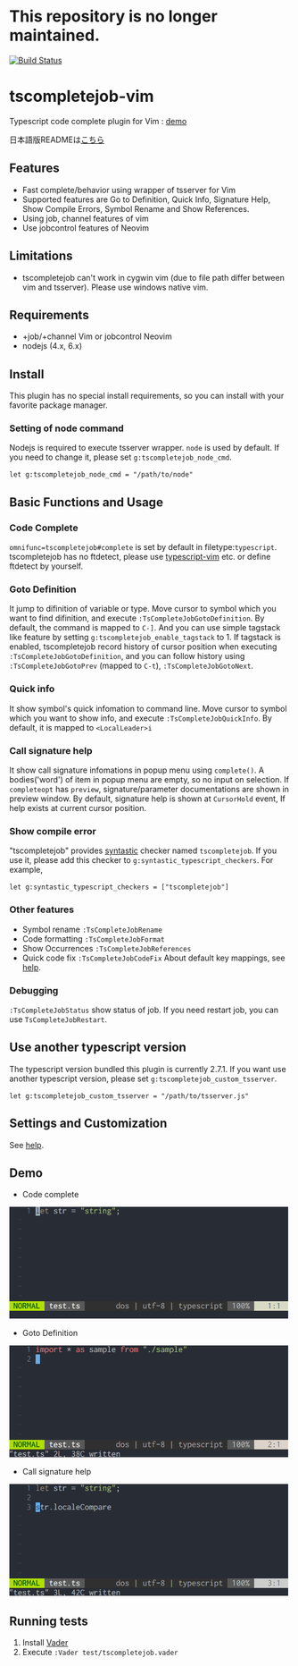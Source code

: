 This repository is no longer maintained.
============================

[![Build Status](https://travis-ci.org/runoshun/tscompletejob.svg?branch=master)](https://travis-ci.org/runoshun/tscompletejob)

tscompletejob-vim
============================
Typescript code complete plugin for Vim : [demo](#demo)

日本語版READMEは[こちら](README-jp.md)

Features
-----------------------------------------------------------------------
- Fast complete/behavior using wrapper of tsserver for Vim
- Supported features are Go to Definition, Quick Info, Signature Help,
  Show Compile Errors, Symbol Rename and Show References.
- Using job, channel features of vim
- Use jobcontrol features of Neovim

Limitations
-----------------------------------------------------------------------
- tscompletejob can't work in cygwin vim (due to file path differ between vim and tsserver). Please use windows native vim.

Requirements
-----------------------------------------------------------------------
- +job/+channel Vim or jobcontrol Neovim
- nodejs (4.x, 6.x)

Install
-----------------------------------------------------------------------
This plugin has no special install requirements, so you can install with
your favorite package manager.

### Setting of node command
Nodejs is required to execute tsserver wrapper. `node` is used by default.
If you need to change it, please set `g:tscompletejob_node_cmd`.
```vim
let g:tscompletejob_node_cmd = "/path/to/node"
```

Basic Functions and Usage
-----------------------------------------------------------------------
### Code Complete
`omnifunc=tscompletejob#complete` is set by default in filetype:`typescript`.
tscompletejob has no ftdetect, please use [typescript-vim](https://github.com/leafgarland/typescript-vim)
etc. or define ftdetect by yourself.


### Goto Definition
It jump to difinition of variable or type.
Move cursor to symbol which you want to find difinition, and execute `:TsCompleteJobGotoDefinition`. By default, the command is mapped to `C-]`.
And you can use simple tagstack like feature by setting `g:tscompletejob_enable_tagstack` to 1. If tagstack is enabled, tscompletejob record history of cursor position when executing `:TsCompleteJobGotoDefinition`, and you can follow history using `:TsCompleteJobGotoPrev` (mapped to `C-t`), `:TsCompleteJobGotoNext`.

### Quick info
It show symbol's quick infomation to command line.
Move cursor to symbol which you want to show info, and execute `:TsCompleteJobQuickInfo`. By default, it is mapped to `<LocalLeader>i`

### Call signature help
It show call signature infomations in popup menu using `complete()`. A bodies('word') of item in popup menu are empty, so no input on selection. If `completeopt` has `preview`, signature/parameter documentations are shown in preview window.
By default, signature help is shown at `CursorHold` event, If help exists at current cursor position.

### Show compile error
"tscompletejob" provides [syntastic](https://github.com/scrooloose/syntastic) checker named `tscompletejob`. If you use it, please add this checker to `g:syntastic_typescript_checkers`. For example,
```vim
let g:syntastic_typescript_checkers = ["tscompletejob"]
```

### Other features
 - Symbol rename `:TsCompleteJobRename`
 - Code formatting `:TsCompleteJobFormat`
 - Show Occurrences `:TsCompleteJobReferences`
 - Quick code fix `:TsCompleteJobCodeFix`
About default key mappings, see [help](doc/tscompletejob.txt).

### Debugging
`:TsCompleteJobStatus` show status of job. If you need restart job, you can use `TsCompleteJobRestart`.


Use another typescript version
-----------------------------------------------------------------------
The typescript version bundled this plugin is currently 2.7.1. If you want use another typescript version, please set `g:tscompletejob_custom_tsserver`.
```vim
let g:tscompletejob_custom_tsserver = "/path/to/tsserver.js"
```

Settings and Customization
-----------------------------------------------------------------------
See [help](doc/tscompletejob.txt).

Demo
-----------------------------------------------------------------------
- Code complete

![complete demo](https://github.com/runoshun/readme-images/blob/master/tscompletejob/complete.gif?raw=true)

- Goto Definition

![goto_definition demo](https://github.com/runoshun/readme-images/blob/master/tscompletejob/goto_definition.gif?raw=true)

- Call signature help

![signature_help demo](https://github.com/runoshun/readme-images/blob/master/tscompletejob/signature_help.gif?raw=true)

Running tests
-----------------------------------------------------------------------
1. Install [Vader](https://github.com/junegunn/vader.vim)
2. Execute `:Vader test/tscompletejob.vader`

